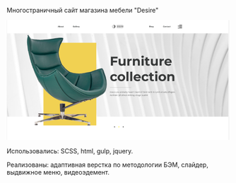 Многостраничный сайт магазина мебели "Desire"

![image](https://github.com/jullinny/desire/blob/noname/images/dist/desire.PNG)

Использовались: SCSS, html, gulp, jquery.

Реализованы: адаптивная верстка по методологии БЭМ, слайдер, выдвижное меню, видеоэдемент. 
